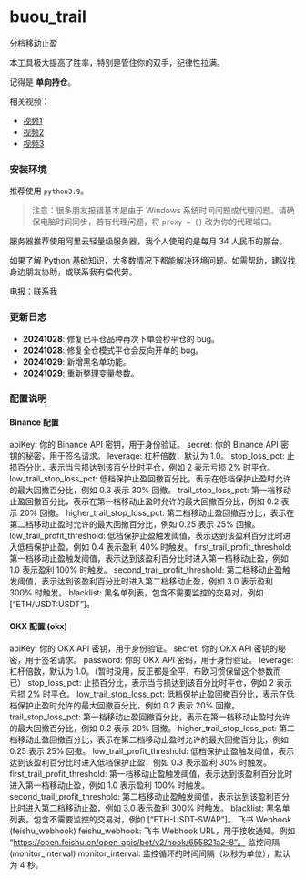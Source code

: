 # buou_trail
分档移动止盈

本工具极大提高了胜率，特别是管住你的双手，纪律性拉满。

记得是 **单向持仓**。

相关视频：
- [视频1](https://www.youtube.com/watch?v=1ujgGsMQbqA)
- [视频2](https://www.youtube.com/watch?v=f4T0tKZTVrM)
- [视频3](https://www.youtube.com/watch?v=S8ICwu9u-dk)

### 安装环境
推荐使用 `python3.9`。

> 注意：很多朋友报错基本是由于 Windows 系统时间问题或代理问题。请确保电脑时间同步，若有代理问题，将 `proxy = {}` 改为你的代理端口。

服务器推荐使用阿里云轻量级服务器，我个人使用的是每月 34 人民币的那台。

如果了解 Python 基础知识，大多数情况下都能解决环境问题。如需帮助，建议找身边朋友协助，或联系我有偿代劳。

电报：[联系我](https://t.me/buouqukuairiji)

### 更新日志
- **20241028**: 修复已平仓品种再次下单会秒平仓的 bug。
- **20241028**: 修复全仓模式平仓会反向开单的 bug。
- **20241029**: 新增黑名单功能。
- **20241029**: 重新整理变量参数。

### 配置说明

#### Binance 配置
apiKey: 你的 Binance API 密钥，用于身份验证。
secret: 你的 Binance API 密钥的秘密，用于签名请求。
leverage: 杠杆倍数，默认为 1.0。
stop_loss_pct: 止损百分比，表示当亏损达到该百分比时平仓，例如 2 表示亏损 2% 时平仓。
low_trail_stop_loss_pct: 低档保护止盈回撤百分比，表示在低档保护止盈时允许的最大回撤百分比，例如 0.3 表示 30% 回撤。
trail_stop_loss_pct: 第一档移动止盈回撤百分比，表示在第一档移动止盈时允许的最大回撤百分比，例如 0.2 表示 20% 回撤。
higher_trail_stop_loss_pct: 第二档移动止盈回撤百分比，表示在第二档移动止盈时允许的最大回撤百分比，例如 0.25 表示 25% 回撤。
low_trail_profit_threshold: 低档保护止盈触发阈值，表示达到该盈利百分比时进入低档保护止盈，例如 0.4 表示盈利 40% 时触发。
first_trail_profit_threshold: 第一档移动止盈触发阈值，表示达到该盈利百分比时进入第一档移动止盈，例如 1.0 表示盈利 100% 时触发。
second_trail_profit_threshold: 第二档移动止盈触发阈值，表示达到该盈利百分比时进入第二档移动止盈，例如 3.0 表示盈利 300% 时触发。
blacklist: 黑名单列表，包含不需要监控的交易对，例如 [“ETH/USDT:USDT”]。

#### OKX 配置 (okx)
apiKey: 你的 OKX API 密钥，用于身份验证。
secret: 你的 OKX API 密钥的秘密，用于签名请求。
password: 你的 OKX API 密码，用于身份验证。
leverage: 杠杆倍数，默认为 1.0。（暂时没用，反正都是全平，布欧习惯保留这个参数而已）
stop_loss_pct: 止损百分比，表示当亏损达到该百分比时平仓，例如 2 表示亏损 2% 时平仓。
low_trail_stop_loss_pct: 低档保护止盈回撤百分比，表示在低档保护止盈时允许的最大回撤百分比，例如 0.2 表示 20% 回撤。
trail_stop_loss_pct: 第一档移动止盈回撤百分比，表示在第一档移动止盈时允许的最大回撤百分比，例如 0.2 表示 20% 回撤。
higher_trail_stop_loss_pct: 第二档移动止盈回撤百分比，表示在第二档移动止盈时允许的最大回撤百分比，例如 0.25 表示 25% 回撤。
low_trail_profit_threshold: 低档保护止盈触发阈值，表示达到该盈利百分比时进入低档保护止盈，例如 0.3 表示盈利 30% 时触发。
first_trail_profit_threshold: 第一档移动止盈触发阈值，表示达到该盈利百分比时进入第一档移动止盈，例如 1.0 表示盈利 100% 时触发。
second_trail_profit_threshold: 第二档移动止盈触发阈值，表示达到该盈利百分比时进入第二档移动止盈，例如 3.0 表示盈利 300% 时触发。
blacklist: 黑名单列表，包含不需要监控的交易对，例如 [“ETH-USDT-SWAP”]。
飞书 Webhook (feishu_webhook)
feishu_webhook: 飞书 Webhook URL，用于接收通知。例如 “https://open.feishu.cn/open-apis/bot/v2/hook/655821a2-8”。
监控间隔 (monitor_interval)
monitor_interval: 监控循环的时间间隔（以秒为单位），默认为 4 秒。
